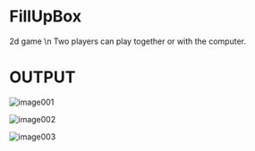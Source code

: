 # FillUpBox
2d game \n
Two players can play together or with the computer.
# OUTPUT
![image001](https://github.com/Shuvo018/FillUpBox/assets/80082187/6e1b6cee-72dc-4152-9eca-d922e69e9f37)

![image002](https://github.com/Shuvo018/FillUpBox/assets/80082187/31f6e9c9-d3ae-4e38-a0d1-f24023f6a5dd)

![image003](https://github.com/Shuvo018/FillUpBox/assets/80082187/b7f40a72-9209-4df2-b773-29006a0cb5e1)

